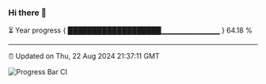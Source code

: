 ### Hi there 👋

⏳ Year progress { ███████████████████▁▁▁▁▁▁▁▁▁▁▁ } 64.18 %

---

⏰ Updated on Thu, 22 Aug 2024 21:37:11 GMT

![Progress Bar CI](https://github.com/IshwaranRudhara/GIT-ACTION/workflows/Progress%20Bar%20CI/badge.svg)
